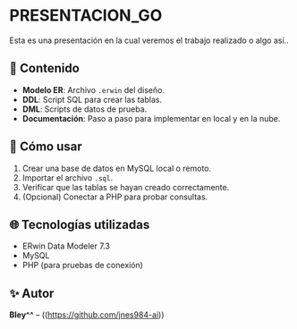 # PRESENTACION_GO
Esta es una presentación en la cual veremos el trabajo realizado o algo así..
## 📂 Contenido
- **Modelo ER**: Archivo `.erwin` del diseño.
- **DDL**: Script SQL para crear las tablas.
- **DML**: Scripts de datos de prueba.
- **Documentación**: Paso a paso para implementar en local y en la nube.

## 🚀 Cómo usar
1. Crear una base de datos en MySQL local o remoto.
2. Importar el archivo `.sql`.
3. Verificar que las tablas se hayan creado correctamente.
4. (Opcional) Conectar a PHP para probar consultas.

## 🌐 Tecnologías utilizadas
- ERwin Data Modeler 7.3
- MySQL
- PHP (para pruebas de conexión)

## ✨ Autor
**Bley^^** – ((https://github.com/jnes984-ai))
